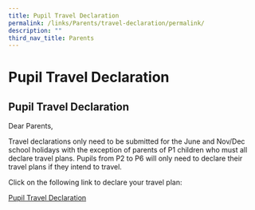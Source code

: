 ```yaml
---
title: Pupil Travel Declaration
permalink: /links/Parents/travel-declaration/permalink/
description: ""
third_nav_title: Parents
---
```

Pupil Travel Declaration
========================

  

Pupil Travel Declaration
------------------------

  

Dear Parents,

  

Travel declarations only need to be submitted for the June and Nov/Dec school holidays with the exception of parents of P1 children who must all declare travel plans. Pupils from P2 to P6 will only need to declare their travel plans if they intend to travel.

  

Click on the following link to declare your travel plan:

[Pupil Travel Declaration](https://docs.google.com/forms/d/e/1FAIpQLScg5eFrrckWy20wSbmL4SBAhXma5p_Za2itgR5t-7nnyrq1gg/viewform)